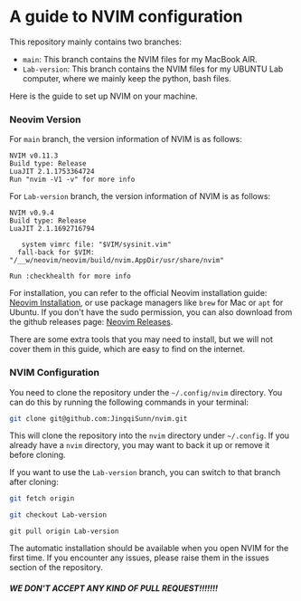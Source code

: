 # A guide to NVIM configuration

This repository mainly contains two branches:

- `main`: This branch contains the NVIM files for my MacBook AIR.
- `Lab-version`: This branch contains the NVIM files for my UBUNTU Lab computer, where we mainly keep the python, bash files.

Here is the guide to set up NVIM on your machine.

### Neovim Version

For `main` branch, the version information of NVIM is as follows:

```
NVIM v0.11.3
Build type: Release
LuaJIT 2.1.1753364724
Run "nvim -V1 -v" for more info
```

For `Lab-version` branch, the version information of NVIM is as follows:

```
NVIM v0.9.4
Build type: Release
LuaJIT 2.1.1692716794

   system vimrc file: "$VIM/sysinit.vim"
  fall-back for $VIM: "/__w/neovim/neovim/build/nvim.AppDir/usr/share/nvim"

Run :checkhealth for more info
```

For installation, you can refer to the official Neovim installation guide: [Neovim Installation](https://neovim.io), or use package managers like `brew` for Mac or `apt` for Ubuntu. If you don't have the sudo permission, you can also download from the github releases page: [Neovim Releases](https://github.com/neovim/neovim/releases).

There are some extra tools that you may need to install, but we will not cover them in this guide, which are easy to find on the internet.

### NVIM Configuration

You need to clone the repository under the `~/.config/nvim` directory. You can do this by running the following commands in your terminal:

```bash
git clone git@github.com:JingqiSunn/nvim.git
```

This will clone the repository into the `nvim` directory under `~/.config`. If you already have a `nvim` directory, you may want to back it up or remove it before cloning.

If you want to use the `Lab-version` branch, you can switch to that branch after cloning:

```bash
git fetch origin
```

```bash
git checkout Lab-version
```

```
git pull origin Lab-version
```

The automatic installation should be available when you open NVIM for the first time. If you encounter any issues, please raise them in the issues section of the repository.

##### WE DON'T ACCEPT ANY KIND OF PULL REQUEST!!!!!!!
